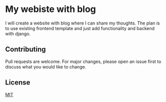 # My webiste with blog
I will create a website with blog where I can share my thoughts. The plan is to use existing frontend template and just add functionality and backend with django.



## Contributing
Pull requests are welcome. For major changes, please open an issue first to discuss what you would like to change.


## License
[MIT](https://choosealicense.com/licenses/mit/)
